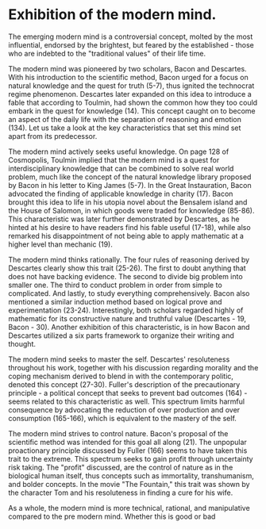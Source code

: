 # Exhibition of the modern mind.

The emerging modern mind is a controversial concept, molted by the most influential, endorsed by the brightest, but feared by the established - those who are indebted to the "traditional values" of their life time.

The modern mind was pioneered by two scholars, Bacon and Descartes. With his introduction to the scientific method, Bacon urged for a focus on natural knowledge and the quest for truth (5-7), thus ignited the technocrat regime phenomenon. Descartes later expanded on this idea to introduce a fable that according to Toulmin, had shown the common how they too could embark in the quest for knowledge (14). This concept caught on to become an aspect of the daily life with the separation of reasoning and emotion (134). Let us take a look at the key characteristics that set this mind set apart from its predecessor.

The modern mind actively seeks useful knowledge. On page 128 of Cosmopolis, Toulmin implied that the modern mind is a quest for interdisciplinary knowledge that can be combined to solve real world problem, much like the concept of the natural knowledge library proposed by Bacon in his letter to King James (5-7). In the Great Instauration, Bacon advocated the finding of applicable knowledge in charity (17). Bacon brought this idea to life in his utopia novel about the Bensalem island and the House of Salomon, in which goods were traded for knowledge (85-86). This characteristic was later further demonstrated by Descartes, as he hinted at his desire to have readers find his fable useful (17-18), while also remarked his disappointment of not being able to apply mathematic at a higher level than mechanic (19).

The modern mind thinks rationally. The four rules of reasoning derived by Descartes clearly show this trait (25-26). The first to doubt anything that does not have backing evidence. The second to divide big problem into smaller one. The third to conduct problem in order from simple to complicated. And lastly, to study everything comprehensively. Bacon also mentioned a similar induction method based on logical prove and experimentation (23-24). Interestingly, both scholars regarded highly of mathematic for its constructive nature and truthful value (Descartes - 19, Bacon - 30). Another exhibition of this characteristic, is in how Bacon and Descartes utilized a six parts framework to organize their writing and thought.

The modern mind seeks to master the self. Descartes' resoluteness throughout his work, together with his discussion regarding morality and the coping mechanism derived to blend in with the contemporary politic, denoted this concept (27-30). Fuller's description of the precautionary principle - a political concept that seeks to prevent bad outcomes (164) - seems related to this characteristic as well. This spectrum limits harmful consequence by advocating the reduction of over production and over consumption (165-166), which is equivalent to the mastery of the self.

The modern mind strives to control nature. Bacon's proposal of the scientific method was intended for this goal all along (21). The unpopular proactionary principle discussed by Fuller (166) seems to have taken this trait to the extreme. This spectrum seeks to gain profit through uncertainty risk taking. The "profit" discussed, are the control of nature as in the biological human itself, thus concepts such as immortality, transhumanism, and bolder concepts. In the movie "The Fountain," this trait was shown by the character Tom and his resoluteness in finding a cure for his wife.

As a whole, the modern mind is more technical, rational, and manipulative compared to the pre modern mind. Whether this is good or bad
